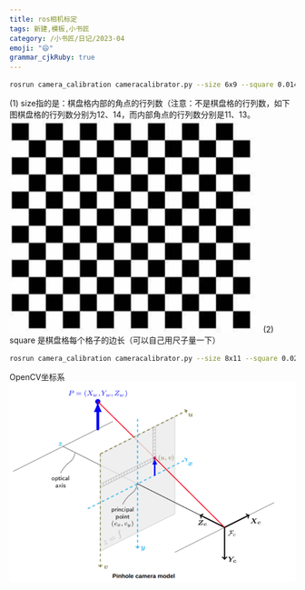 ```yaml
---
title: ros相机标定
tags: 新建,模板,小书匠
category: /小书匠/日记/2023-04
emoji: "😄"
grammar_cjkRuby: true
---
```





``` bash
rosrun camera_calibration cameracalibrator.py --size 6x9 --square 0.014 image:=/camera/rgb/image_raw
```
(1) size指的是：棋盘格内部的角点的行列数（注意：不是棋盘格的行列数，如下图棋盘格的行列数分别为12、14，而内部角点的行列数分别是11、13。
![enter description here](./images/1682491272730.png)
(2) square 是棋盘格每个格子的边长（可以自己用尺子量一下）

``` bash
rosrun camera_calibration cameracalibrator.py --size 8x11 --square 0.020 image:=/kinect2/hd/image_color
```

OpenCV坐标系
![enter description here](./images/1685345969115.png)